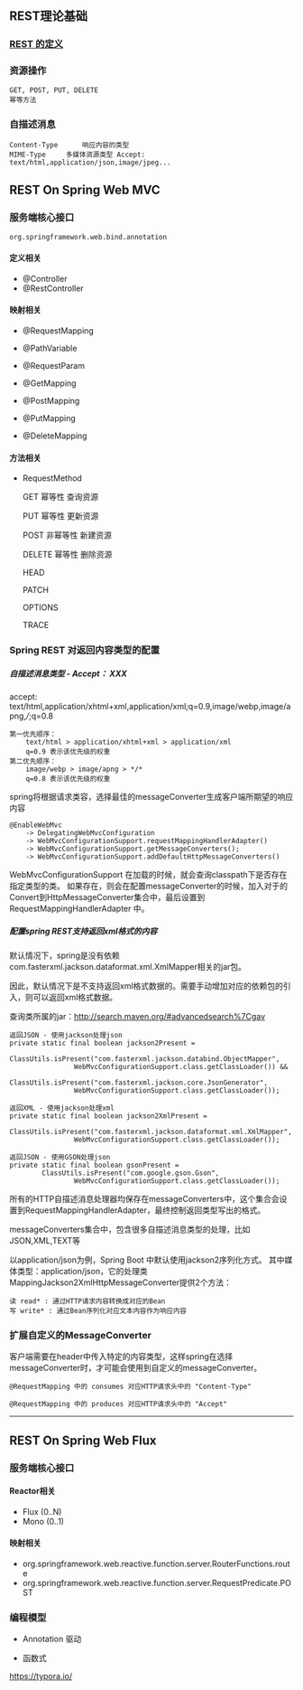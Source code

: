 ## REST理论基础

### [REST 的定义](https://en.wikipedia.org/wiki/Representational_state_transfer)

### 资源操作
	GET, POST, PUT, DELETE
	幂等方法

### 自描述消息
	Content-Type	  响应内容的类型
	MIME-Type	  多媒体资源类型 Accept: text/html,application/json,image/jpeg...

## REST On Spring Web MVC

### 服务端核心接口

	org.springframework.web.bind.annotation

#### 定义相关
- @Controller
- @RestController

#### 映射相关
- @RequestMapping
- @PathVariable
- @RequestParam

- @GetMapping
- @PostMapping
- @PutMapping
- @DeleteMapping

#### 方法相关
- RequestMethod

	GET 	幂等性 查询资源
	
	PUT		幂等性 更新资源

	POST 	非幂等性  新建资源
		
	DELETE	幂等性 删除资源

	HEAD
	
	PATCH
	
	OPTIONS
	
	TRACE


### Spring REST 对返回内容类型的配置

##### 自描述消息类型 - Accept： XXX
accept: text/html,application/xhtml+xml,application/xml;q=0.9,image/webp,image/apng,*/*;q=0.8

	第一优先顺序：
		text/html > application/xhtml+xml > application/xml
		q=0.9 表示该优先级的权重
	第二优先顺序：
		image/webp > image/apng > */*
		q=0.8 表示该优先级的权重

spring将根据请求类容，选择最佳的messageConverter生成客户端所期望的响应内容

	@EnableWebMvc 
		-> DelegatingWebMvcConfiguration 
		-> WebMvcConfigurationSupport.requestMappingHandlerAdapter()
		-> WebMvcConfigurationSupport.getMessageConverters();
		-> WebMvcConfigurationSupport.addDefaultHttpMessageConverters()

WebMvcConfigurationSupport 在加载的时候，就会查询classpath下是否存在指定类型的类。
如果存在，则会在配置messageConverter的时候，加入对于的Convert到HttpMessageConverter集合中，最后设置到 RequestMappingHandlerAdapter 中。

##### 配置spring REST支持返回xml格式的内容
默认情况下，spring是没有依赖com.fasterxml.jackson.dataformat.xml.XmlMapper相关的jar包。

因此，默认情况下是不支持返回xml格式数据的。需要手动增加对应的依赖包的引入，则可以返回xml格式数据。

查询类所属的jar：http://search.maven.org/#advancedsearch%7Cgav


	返回JSON - 使用jackson处理json
	private static final boolean jackson2Present =
			ClassUtils.isPresent("com.fasterxml.jackson.databind.ObjectMapper",
					WebMvcConfigurationSupport.class.getClassLoader()) &&
			ClassUtils.isPresent("com.fasterxml.jackson.core.JsonGenerator",
					WebMvcConfigurationSupport.class.getClassLoader());
	
	返回XML - 使用jackson处理xml
	private static final boolean jackson2XmlPresent =
			ClassUtils.isPresent("com.fasterxml.jackson.dataformat.xml.XmlMapper",
					WebMvcConfigurationSupport.class.getClassLoader());
	
	返回JSON - 使用GSON处理json
	private static final boolean gsonPresent =
			ClassUtils.isPresent("com.google.gson.Gson",
					WebMvcConfigurationSupport.class.getClassLoader());
	

所有的HTTP自描述消息处理器均保存在messageConverters中，这个集合会设置到RequestMappingHandlerAdapter，最终控制返回类型写出的格式。

messageConverters集合中，包含很多自描述消息类型的处理，比如JSON,XML,TEXT等

以application/json为例，Spring Boot 中默认使用jackson2序列化方式。
其中媒体类型：application/json，它的处理类MappingJackson2XmlHttpMessageConverter提供2个方法：

	读 read* : 通过HTTP请求内容转换成对应的Bean
	写 write* : 通过Bean序列化对应文本内容作为响应内容


### 扩展自定义的MessageConverter

客户端需要在header中传入特定的内容类型，这样spring在选择messageConverter时，才可能会使用到自定义的messageConverter。

	@RequestMapping 中的 consumes 对应HTTP请求头中的 "Content-Type"

	@RequestMapping 中的 produces 对应HTTP请求头中的 "Accept"

---------------

## REST On Spring Web Flux

### 服务端核心接口

#### Reactor相关
- Flux (0..N)
- Mono (0..1)

#### 映射相关
- org.springframework.web.reactive.function.server.RouterFunctions.route
- org.springframework.web.reactive.function.server.RequestPredicate.POST

### 编程模型

- Annotation 驱动

-  函数式


https://typora.io/